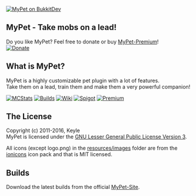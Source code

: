 [![MyPet on BukkitDev][Banner]][Homepage]
## MyPet - Take mobs on a lead!

Do you like MyPet? Feel free to donate or buy [MyPet-Premium][Premium]!<br />
[![Donate](https://www.paypalobjects.com/en_US/i/btn/btn_donate_LG.gif)][Donate]

## What is MyPet?
MyPet is a highly customizable pet plugin with a lot of features.<br />
Take them on a lead, train them and make them a very powerful companion!

[![MCStats][MCStatsImage]][MCStats]
[![Builds][BuildsImage]][Builds]
[![Wiki][WikiImage]][Wiki]
[![Spigot][SpigotImage]][Spigot]
[![Premium][PremiumImage]][Premium]

## The License
Copyright (c) 2011-2016, Keyle<br />
MyPet is licensed under the [GNU Lesser General Public License Version 3][License].

All icons (except logo.png) in the [resources/images] folder are from the [ionicons] icon pack and that is MIT licensed.

## Builds
Download the latest builds from the official [MyPet-Site][Builds].


[Logo]: http://dl.keyle.de/images/logo.png
[License]: http://www.gnu.org/licenses/lgpl.html
[Banner]: http://dl.keyle.de/images/banner.png
[ionicons]: http://ionicons.com/
[resources/images]: https://github.com/xXKeyleXx/MyPet/tree/master/src/main/resources/images
[Donate]: http://www.paypal.com/cgi-bin/webscr?cmd=_s-xclick&hosted_button_id=TZD8FU8QMW53A&item_name=Donation+for+MyPet
[MCStats]: http://mcstats.org/plugin/MyPet
[MCStatsImage]: http://dl.keyle.de/images/metrics.png
[Builds]: https://mypet-plugin.de/download
[BuildsImage]: http://dl.keyle.de/images/devbuilds.png
[Homepage]: https://mypet-plugin.de/
[Wiki]: https://wiki.mypet-plugin.de/
[WikiImage]: http://dl.keyle.de/images/wiki.png
[Spigot]: https://www.spigotmc.org/resources/mypet.12725/
[SpigotImage]: http://dl.keyle.de/images/spigot.png
[Premium]: https://www.spigotmc.org/resources/mypet-premium.17566/
[PremiumImage]: http://dl.keyle.de/images/mypet-premium.png